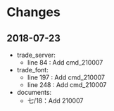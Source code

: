 # Changes
## 2018-07-23
* trade_server:
    * line 84 : Add cmd_210007 
* trade_font:
    * line 197 : Add cmd_210007
    * line 248 : Add cmd_210007
* documents:
    * 七/18：Add 210007